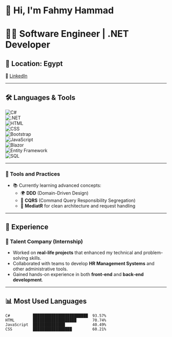 # 👋 Hi, I'm Fahmy Hammad  

# 👨‍💻 Software Engineer | .NET Developer  

## 📍 Location: Egypt  
🔗 [LinkedIn](https://www.linkedin.com/in/fahmy-hammad-6a0422230?utm_source=share&utm_campaign=share_via&utm_content=profile&utm_medium=android_app)  

---

## 🛠️ **Languages & Tools**  

![C#](https://img.shields.io/badge/-C%23-239120?logo=c-sharp&logoColor=white&style=flat-square)  
![.NET](https://img.shields.io/badge/-.NET-512BD4?logo=.net&logoColor=white&style=flat-square)  
![HTML](https://img.shields.io/badge/-HTML5-E34F26?logo=html5&logoColor=white&style=flat-square)  
![CSS](https://img.shields.io/badge/-CSS3-1572B6?logo=css3&logoColor=white&style=flat-square)  
![Bootstrap](https://img.shields.io/badge/-Bootstrap-7952B3?logo=bootstrap&logoColor=white&style=flat-square)  
![JavaScript](https://img.shields.io/badge/-JavaScript-F7DF1E?logo=javascript&logoColor=black&style=flat-square)  
![Blazor](https://img.shields.io/badge/-Blazor-512BD4?logo=blazor&logoColor=white&style=flat-square)  
![Entity Framework](https://img.shields.io/badge/-Entity_Framework-5C2D91?style=flat-square)  
![SQL](https://img.shields.io/badge/-SQL-4479A1?logo=sqlite&logoColor=white&style=flat-square)  

---

### 🔧 Tools and Practices  
- 📚 Currently learning advanced concepts:  
  - 🌍 **DDD** (Domain-Driven Design)  
  - 🔄 **CQRS** (Command Query Responsibility Segregation)  
  - 📡 **MediatR** for clean architecture and request handling  

---

## 💼 Experience  
### 🏢 Talent Company (Internship)  
- Worked on **real-life projects** that enhanced my technical and problem-solving skills.  
- Collaborated with teams to develop **HR Management Systems** and other administrative tools.  
- Gained hands-on experience in both **front-end** and **back-end development**.  
---

## 📊 **Most Used Languages**  

```plaintext
C#          ████████████████████████  93.57%  
HTML        ███████████████████       70.74%  
JavaScript  ██████████████            40.49%  
CSS         █████████████████         60.21%  
